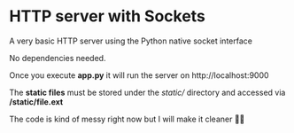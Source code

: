 # HTTP server with Sockets

A very basic HTTP server using the Python native socket interface

No dependencies needed.

Once you execute **app.py** it will run the server on http://localhost:9000

The **static files** must be stored under the *static/* directory and accessed via **/static/file.ext**

The code is kind of messy right now but I will make it cleaner 🐌🤙